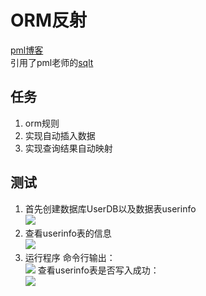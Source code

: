 ORM反射
===
[pml博客](http://m.blog.csdn.net/pmlpml/article/details/78850516)  
引用了pml老师的[sqlt](https://github.com/pmlpml/sqlt)

任务
---
1. orm规则
2. 实现自动插入数据
3. 实现查询结果自动映射

测试
---
1. 首先创建数据库UserDB以及数据表userinfo  
![](https://github.com/CODEJY/ORMEngine/blob/master/ScreenShot/create%20database.png)
2. 查看userinfo表的信息  
![](https://github.com/CODEJY/ORMEngine/blob/master/ScreenShot/before.png)
3. 运行程序
命令行输出：  
![](https://github.com/CODEJY/ORMEngine/blob/master/ScreenShot/cmd.png)
查看userinfo表是否写入成功：  
![](https://github.com/CODEJY/ORMEngine/blob/master/ScreenShot/after.png)
